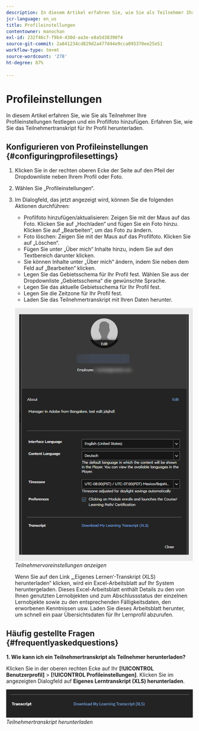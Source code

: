 ```yaml
---
description: In diesem Artikel erfahren Sie, wie Sie als Teilnehmer Ihre Profileinstellungen festlegen und ein Profilfoto hinzufügen. Erfahren Sie, wie Sie das Teilnehmertranskript für Ihr Profil herunterladen.
jcr-language: en_us
title: Profileinstellungen
contentowner: manochan
exl-id: 232f46c7-f9b4-430d-aa3e-e8a5d38390f4
source-git-commit: 2a841234cd829d2a477d44e9cca095370ee25e51
workflow-type: tm+mt
source-wordcount: '278'
ht-degree: 87%

---
```


# Profileinstellungen

In diesem Artikel erfahren Sie, wie Sie als Teilnehmer Ihre Profileinstellungen festlegen und ein Profilfoto hinzufügen. Erfahren Sie, wie Sie das Teilnehmertranskript für Ihr Profil herunterladen.

## Konfigurieren von Profileinstellungen {#configuringprofilesettings}

1. Klicken Sie in der rechten oberen Ecke der Seite auf den Pfeil der Dropdownliste neben Ihrem Profil oder Foto.
1. Wählen Sie „Profileinstellungen“.
1. Im Dialogfeld, das jetzt angezeigt wird, können Sie die folgenden Aktionen durchführen:

   * Profilfoto hinzufügen/aktualisieren: Zeigen Sie mit der Maus auf das Foto. Klicken Sie auf „Hochladen“ und fügen Sie ein Foto hinzu. Klicken Sie auf „Bearbeiten“, um das Foto zu ändern.
   * Foto löschen: Zeigen Sie mit der Maus auf das Profilfoto. Klicken Sie auf „Löschen“.
   * Fügen Sie unter „Über mich“ Inhalte hinzu, indem Sie auf den Textbereich darunter klicken.
   * Sie können Inhalte unter „Über mich“ ändern, indem Sie neben dem Feld auf „Bearbeiten“ klicken.
   * Legen Sie das Gebietsschema für Ihr Profil fest. Wählen Sie aus der Dropdownliste „Gebietsschema“ die gewünschte Sprache.
   * Legen Sie das aktuelle Gebietsschema für Ihr Profil fest.
   * Legen Sie die Zeitzone für Ihr Profil fest.
   * Laden Sie das Teilnehmertranskript mit Ihren Daten herunter.

   ![](assets/learner-preferences.png)
   *Teilnehmervoreinstellungen anzeigen*

   Wenn Sie auf den Link „,Eigenes Lernen‘-Transkript (XLS) herunterladen“ klicken, wird ein Excel-Arbeitsblatt auf Ihr System heruntergeladen. Dieses Excel-Arbeitsblatt enthält Details zu den von Ihnen genutzten Lernobjekten und zum Abschlussstatus der einzelnen Lernobjekte sowie zu den entsprechenden Fälligkeitsdaten, den erworbenen Kenntnissen usw. Laden Sie dieses Arbeitsblatt herunter, um schnell ein paar Übersichtsdaten für Ihr Lernprofil abzurufen.

## Häufig gestellte Fragen {#frequentlyaskedquestions}

**1. Wie kann ich ein Teilnehmertranskript als Teilnehmer herunterladen?**

Klicken Sie in der oberen rechten Ecke auf Ihr **[!UICONTROL Benutzerprofil]** > **[!UICONTROL Profileinstellungen]**. Klicken Sie im angezeigten Dialogfeld auf **Eigenes Lerntranskript (XLS) herunterladen**.

![](assets/dowload-lt.png)
*Teilnehmertranskript herunterladen*
